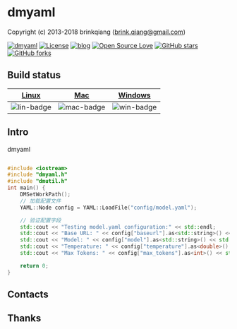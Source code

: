 # dmyaml

Copyright (c) 2013-2018 brinkqiang (brink.qiang@gmail.com)

[![dmyaml](https://img.shields.io/badge/brinkqiang-dmyaml-blue.svg?style=flat-square)](https://github.com/brinkqiang/dmyaml)
[![License](https://img.shields.io/badge/license-MIT-brightgreen.svg)](https://github.com/brinkqiang/dmyaml/blob/master/LICENSE)
[![blog](https://img.shields.io/badge/Author-Blog-7AD6FD.svg)](https://brinkqiang.github.io/)
[![Open Source Love](https://badges.frapsoft.com/os/v3/open-source.png)](https://github.com/brinkqiang)
[![GitHub stars](https://img.shields.io/github/stars/brinkqiang/dmyaml.svg?label=Stars)](https://github.com/brinkqiang/dmyaml) 
[![GitHub forks](https://img.shields.io/github/forks/brinkqiang/dmyaml.svg?label=Fork)](https://github.com/brinkqiang/dmyaml)

## Build status
| [Linux][lin-link] | [Mac][mac-link] | [Windows][win-link] |
| :---------------: | :----------------: | :-----------------: |
| ![lin-badge]      | ![mac-badge]       | ![win-badge]        |

[lin-badge]: https://github.com/brinkqiang/dmyaml/workflows/linux/badge.svg "linux build status"
[lin-link]:  https://github.com/brinkqiang/dmyaml/actions/workflows/linux.yml "linux build status"
[mac-badge]: https://github.com/brinkqiang/dmyaml/workflows/mac/badge.svg "mac build status"
[mac-link]:  https://github.com/brinkqiang/dmyaml/actions/workflows/mac.yml "mac build status"
[win-badge]: https://github.com/brinkqiang/dmyaml/workflows/win/badge.svg "win build status"
[win-link]:  https://github.com/brinkqiang/dmyaml/actions/workflows/win.yml "win build status"

## Intro
dmyaml
```cpp

#include <iostream>
#include "dmyaml.h"
#include "dmutil.h"
int main() {
    DMSetWorkPath();
    // 加载配置文件
    YAML::Node config = YAML::LoadFile("config/model.yaml");

    // 验证配置字段
    std::cout << "Testing model.yaml configuration:" << std::endl;
    std::cout << "Base URL: " << config["baseurl"].as<std::string>() << std::endl;
    std::cout << "Model: " << config["model"].as<std::string>() << std::endl;
    std::cout << "Temperature: " << config["temperature"].as<double>() << std::endl;
    std::cout << "Max Tokens: " << config["max_tokens"].as<int>() << std::endl;

    return 0;
}


```
## Contacts

## Thanks
